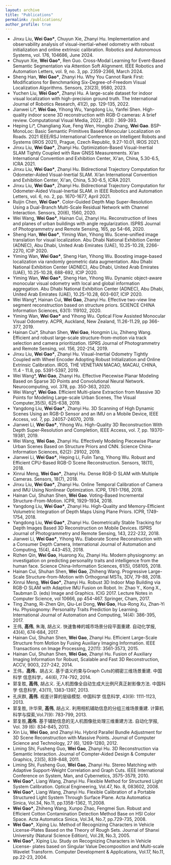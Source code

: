 ```yaml
---
layout: archive
title: "Publications"
permalink: /publications/
author_profile: true
---
```


* Jinxu Liu, **Wei Gao\***, Chuyun Xie, Zhanyi Hu. Implementation and observability analysis of visual-inertial-wheel odometry with robust initialization and online extrinsic calibration. Robotics and Autonomous Systems, vol. 176, 104686, June 2024.
* Chuyun Xie, **Wei Gao\***, Ren Guo. Cross-Modal Learning for Event-Based Semantic Segmentation via Attention Soft Alignment. IEEE Robotics and Automation Letters, vol. 9, no. 3, pp. 2359-2366, March 2024.
* Sheng Han, **Wei Gao\***, Zhanyi Hu. Why You Cannot Rank First: Modifications for Benchmarking Six-Degree-of-Freedom Visual Localization Algorithms. Sensors, 23(23), 9580, 2023.
* Yuchen Liu, **Wei Gao\***, Zhanyi Hu. A large-scale dataset for indoor visual localization with high-precision ground truth. The International Journal of Robotics Research, 41(2), pp. 129-135, 2022.
* Jianwei Li*, **Wei Gao**, Yihong Wu, Yangdong Liu, Yanfei Shen. High-quality indoor scene 3D reconstruction with RGB-D cameras: A brief review. Computational Visual Media, 2022 , 8(3) : 369-393.
* Heping Li*, Changliang Xue, Feng Wen, Hongbo Zhang, **Wei Gao**. BSP-MonoLoc: Basic Semantic Primitives Based Monocular Localization on Roads. 2021 IEEE/RSJ International Conference on Intelligent Robots and Systems (IROS 2021),  Prague, Czech Republic, 9.27-10.01, IROS 2021.
* Jinxu Liu, **Wei Gao\***, Zhanyi Hu. Optimization-Based Visual-Inertial SLAM Tightly Coupled with Raw GNSS Measurements. Xi’an International Convention and Exhibition Center, Xi'an, China, 5.30-6.5, ICRA 2021.
* Jinxu Liu, **Wei Gao\***, Zhanyi Hu. Bidirectional Trajectory Computation for Odometer-Aided Visual-Inertial SLAM. Xi’an International Convention and Exhibition Center, Xi'an, China, 5.30-6.5, ICRA 2021.
* Jinxu Liu, **Wei Gao\***, Zhanyi Hu. Bidirectional Trajectory Computation for Odometer-Aided Visual-Inertial SLAM. in IEEE Robotics and Automation Letters, vol. 6, no. 2, pp. 1670-1677, April 2021.
* Ruijin Chen, **Wei Gao\***. Color-Guided Depth Map Super-Resolution Using a Dual-Branch Multi-Scale Residual Network with Channel Interaction. Sensors, 20(6), 1560, 2020.
* Wei Wang, **Wei Gao\***, Hainan Cui, Zhanyi Hu. Reconstruction of lines and planes of urban buildings with angle regularization. ISPRS Journal of Photogrammetry and Remote Sensing, 165, pp 54-66, 2020.
* Sheng Han, **Wei Gao\***, Yiming Wan, Yihong Wu. Scene-unified image translation for visual localization. Abu Dhabi National Exhibition Center (ADNEC), Abu Dhabi, United Arab Emirates (UAE), 10.25-10.28, 2266-2270, ICIP 2020.
* Yiming Wan, **Wei Gao\***, Sheng Han, Yihong Wu. Boosting image-based localization via randomly geometric data augmentation. Abu Dhabi National Exhibition Center (ADNEC), Abu Dhabi, United Arab Emirates (UAE), 10.25-10.28, 688-692, ICIP 2020.
* Yiming Wan, **Wei Gao\***, Sheng Han, Yihong Wu. Dynamic object-aware monocular visual odometry with local and global information aggregation. Abu Dhabi National Exhibition Center (ADNEC), Abu Dhabi, United Arab Emirates (UAE), 10.25-10.28, 603-607, ICIP 2020.
* Wei Wang*, Hainan Cui, **Wei Gao**, Zhanyi Hu. Effective two-view line segment reconstruction based on structure priors. SCIENCE CHINA Information Sciences, 63(1): 119102, 2020.
* Yiming Wan, **Wei Gao\*** and Yihong Wu. Optical Flow Assisted Monocular Visual Odometry. ACPR, Auckland, New Zealand, 11.26-11.29, pp 366-377, 2019.
* Hainan Cui*, Shuhan Shen, **Wei Gao**, Hongmin Liu, Zhiheng Wang. Efficient and robust large-scale structure-from-motion via track selection and camera prioritization. ISPRS Journal of Photogrammetry and Remote Sensing, vol. 156, 202-214, 2019.
* Jinxu Liu, **Wei Gao\***, Zhanyi Hu. Visual-Inertial Odometry Tightly Coupled with Wheel Encoder Adopting Robust Initialization and Online Extrinsic Calibration. IROS, THE VENETIAN MACAO, MACAU, CHINA, 11.4 - 11.8, pp. 5391-5397, 2019.
* Wei Wang*, **Wei Gao**, Zhanyi Hu. Effective Piecewise Planar Modeling Based on Sparse 3D Points and Convolutional Neural Network. Neurocomputing, vol. 378, pp. 350-363, 2020.
* Wei Wang*, **Wei Gao**. Efficient Multi-plane Extraction from Massive 3D Points for Modeling Large-scale Urban Scenes, The Visual Computer,35(5), 625-638, 2019.
* Yangdong Liu, **Wei Gao\***, Zhanyi Hu. 3D Scanning of High Dynamic Scenes Using an RGB-D Sensor and an IMU on a Mobile Device, IEEE Access, vol. 7, pp. 24057-24070, 2019.
* Jianwei Li, **Wei Gao\***, Yihong Wu. High-Quality 3D Reconstruction With Depth Super-Resolution and Completion, IEEE Access, vol. 7, pp. 19370-19381, 2019.
* Wei Wang, **Wei Gao**, Zhanyi Hu. Effectively Modeling Piecewise Planar Urban Scenes Based on Structure Priors and CNN. Science China-Information Sciences, 62(2): 29102, 2019.
* Jianwei Li, **Wei Gao\***, Heping Li, Fulin Tang, Yihong Wu. Robust and Efficient CPU-Based RGB-D Scene Reconstruction. Sensors, 18(11), 2018.
* Xinrui Meng, **Wei Gao\***, Zhanyi Hu. Dense RGB-D SLAM with Multiple Cameras. Sensors, 18(7), 2018.
* Jinxu Liu, **Wei Gao\***, Zhanyi Hu. Online Temporal Calibration of Camera and IMU Using Nonlinear Optimization. ICPR, 1761-1766, 2018.
* Hainan Cui, Shuhan Shen, **Wei Gao**. Voting-Based Incremental Structure-From-Motion. ICPR, 1929-1934, 2018.
* Yangdong Liu, **Wei Gao\***, Zhanyi Hu. High-Quality and Memory-Efficient Volumetric Integration of Depth Maps Using Plane Priors. ICPR, 1749-1754, 2018.
* Yangdong Liu, **Wei Gao\***, Zhanyi Hu. Geometrically Stable Tracking for Depth Images Based 3D Reconstruction on Mobile Devices. ISPRS Journal of Photogrammetry and Remote Sensing, 143, 222-232, 2018.
* Jianwei Li, **Wei Gao\***, Yihong Wu. Elaborate Scene Reconstruction with a Consumer Depth Camera, International Journal of Automation and Computing, 15(4), 443-453, 2018.
* Rizhen Qin, **Wei Gao**, Huarong Xu, Zhanyi Hu. Modern physiognomy: an investigation on predicting personality traits and intelligence from the human face. Science China-Information Sciences, 61(5), 058105, 2018.
* Hainan Cui, Shuhan Shen, **Wei Gao**, Zhiheng Wang. Progressive Large-Scale Structure-from-Motion with Orthogonal MSTs, 3DV, 79-88, 2018.
* Xinrui Meng, **Wei Gao\***, Zhanyi Hu. Robust 3D Indoor Map Building via RGB-D SLAM with Adaptive IMU Fusion on Robot. In: Zhao Y., Kong X., Taubman D. (eds) Image and Graphics. ICIG 2017. Lecture Notes in Computer Science, vol 10666, pp 454-467. Springer, Cham, 2017.
* Ting Zhang, Ri-Zhen Qin, Qiu-Lei Dong, **Wei Gao**, Hua-Rong Xu, Zhan-Yi Hu. Physiognomy: Personality Traits Prediction by Learning. International Journal of Automation and Computing, 14(4): 386-395, 2017.
* 王伟, **高伟**, 朱海, 胡占义. 快速鲁棒的城市场景分段平面重建. 自动化学报, 43(4), 674-684, 2017.
* Hainan Cui, Shuhan Shen, **Wei Gao**, Zhanyi Hu. Efficient Large-Scale Structure from Motion by Fusing Auxiliary Imaging Information. IEEE Transactions on Image Processing, 22(11): 3561-3573, 2015.
* Hainan Cui, Shuhan Shen, **Wei Gao**, Zhanyi Hu. Fusion of Auxiliary Imaging Information for Robust, Scalable and Fast 3D Reconstruction, ACCV, 9003, 227-242, 2014.
* 王伟，**高伟**，胡占义. 基于语义约束与Graph Cuts的稠密三维场景重建. 中国科学 信息科学，44(6), 774-792, 2014.
* 郭复胜, **高伟**, 胡占义. 无人机图像全自动生成大比例尺真正射影像方法. 中国科学 信息科学, 43(11), 1383-1397, 2013.
* 孔庆群, **高伟**. 视差计算的层级模型. 中国科学 信息科学, 43(9): 1111-1123, 2013.
* 郭复胜, 许华荣, **高伟**, 胡占义. 利用相机辅助信息的分组三维场景重建. 计算机科学与探索,Vol.7(9): 783-799, 2013.
* 郭复胜,**高伟**. 基于辅助信息的无人机图像批处理三维重建方法. 自动化学报, Vol. 39 (6): 834-845, 2013.
* Xin Liu, **Wei Gao**, and Zhanyi Hu. Hybrid Parallel Bundle Adjustment for 3D Scene Reconstruction with Massive Points. Journal of Computer Science and Technology, 27 (6), 1269-1280, 2012.
* Liming Shi, Fusheng Guo, **Wei Gao**, Zhanyi Hu. 3D Reconstruction via Semantic Interaction. Journal of Compter-Aided Design & Computer Graphics, 23(5), 839-848, 2011.
* Liming Shi, Fusheng Guo, **Wei Gao**, Zhanyi Hu. Stereo Matching with Adaptive Support-Weight Correlation and Graph Cuts. IEEE International Conference on System, Man, and Cybernetics, 3575-3579, 2010.
* **Wei Gao\***, Liang Wang, Zhanyi Hu. Flexible Method for Structured Light System Calibration. Optical Engineering, Vol.47, No. 8, 083602, 2008.
* **Wei Gao\***, Liang Wang, Zhanyi Hu. Flexible Calibration of a Portable Structured Light System Through Surface Plane. Acta Automatica Sinica, Vol.34, No.11, pp.1358-1362, 11,2008.
* **Wei Gao\***, Zhiheng Wang, Xunpo Zhao, Fengmei Sun. Robust and Efficient Cotton Contamination Detection Method Base on HSI Color Space. Acta Automatica Sinica, Vol.34, No.7, pp.729-735, 2008.
* **Wei Gao\***, Xiping Liu. Method of Recognizing Characters in Vehicle License-Plates Based on the Theory of Rough Sets. Journal of Shanxi University (Natural Science Edition), Vol.28, No.3, 2005.
* **Wei Gao\***, Xiping Liu. Study on Recognizing Characters in Vehicle License- plates based on Singular Value Decomposition and Multi-scale Wavelet Transform. Computer Development & Applications, Vol.17, No.11, pp.22-23, 2004.
